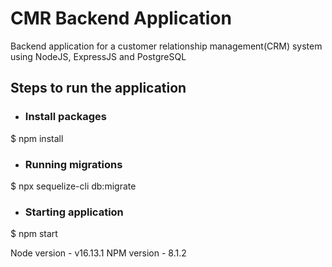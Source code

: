 # CMR Backend Application

Backend application for a customer relationship management(CRM) system using NodeJS, ExpressJS and PostgreSQL

## Steps to run the application
- ### Install packages
 $ npm install
- ### Running migrations
 $ npx sequelize-cli db:migrate
- ### Starting application
 $ npm start
 

Node version - v16.13.1
NPM version - 8.1.2
